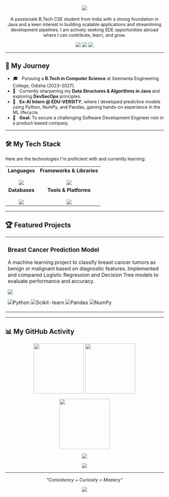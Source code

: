 <h1 align="center">
  <img src="https://readme-typing-svg.herokuapp.com?font=Fira+Code&size=28&duration=3000&pause=1000&color=00F7FF&center=true&vCenter=true&width=700&lines=Hi%2C+I'm+Chandrakanta+Barik+✨;B.Tech+in+Computer+Science+%26+Engineering;Java+Developer+%7C+DevOps+Enthusiast;Problem+Solver+%26+Lifelong+Learner">
</h1>

<p align="center">
  A passionate B.Tech CSE student from India with a strong foundation in Java and a keen interest in building scalable applications and streamlining development pipelines. I am actively seeking SDE opportunities abroad where I can contribute, learn, and grow.
</p>

<p align="center">
  <a href="https://linkedin.com/in/ck-barik"><img src="https://img.shields.io/badge/LinkedIn-%230A66C2?style=for-the-badge&logo=linkedin&logoColor=white"/></a>
  <a href="https://github.com/Secret371"><img src="https://img.shields.io/badge/GitHub-%2312100E?style=for-the-badge&logo=github&logoColor=white"/></a>
  <a href="mailto:chandrakantabarik66@gmail.com"><img src="https://img.shields.io/badge/Email-D14836?style=for-the-badge&logo=gmail&logoColor=white"/></a>
</p>

---

## 🚀 My Journey

- 🎓 &nbsp; Pursuing a **B.Tech in Computer Science** at Seemanta Engineering College, Odisha (2023–2027).
- 🌱 &nbsp; Currently sharpening my **Data Structures & Algorithms in Java** and exploring **DevSecOps** principles.
- 💼 &nbsp; **Ex-AI Intern @ EDU-VERSITY**, where I developed predictive models using Python, NumPy, and Pandas, gaining hands-on experience in the ML lifecycle.
- 🎯 &nbsp; **Goal:** To secure a challenging Software Development Engineer role in a product-based company.

---

## 🛠️ My Tech Stack

Here are the technologies I'm proficient with and currently learning:

<table width="100%">
  <tr>
    <td align="center">
      <strong>Languages</strong><br><br>
      <img src="https://skillicons.dev/icons?i=java,python,javascript,html,css" />
    </td>
    <td align="center">
      <strong>Frameworks & Libraries</strong><br><br>
      <img src="https://skillicons.dev/icons?i=spring,numpy,pandas" />
    </td>
  </tr>
  <tr>
    <td align="center">
      <strong>Databases</strong><br><br>
      <img src="https://skillicons.dev/icons?i=mysql" />
    </td>
    <td align="center">
      <strong>Tools & Platforms</strong><br><br>
      <img src="https://skillicons.dev/icons?i=git,github,linux,docker,kubernetes" />
    </td>
  </tr>
</table>

---

## 🏆 Featured Projects

<table width="100%">
  <tr>
    <td width="100%">
      <h3>Breast Cancer Prediction Model</h3>
      <p>A machine learning project to classify breast cancer tumors as benign or malignant based on diagnostic features. Implemented and compared Logistic Regression and Decision Tree models to evaluate performance and accuracy.</p>
      <p>
        <a href="[LINK_TO_YOUR_PROJECT_REPO]"><img src="https://img.shields.io/badge/GitHub-Repo-blue?style=for-the-badge&logo=github"></a>
      </p>
      <p>
        <img src="https://img.shields.io/badge/Python-3776AB?style=for-the-badge&logo=python&logoColor=white" alt="Python">
        <img src="https://img.shields.io/badge/Scikit--learn-F7931E?style=for-the-badge&logo=scikit-learn&logoColor=white" alt="Scikit-learn">
        <img src="https://img.shields.io/badge/Pandas-150458?style=for-the-badge&logo=pandas&logoColor=white" alt="Pandas">
        <img src="https://img.shields.io/badge/NumPy-013243?style=for-the-badge&logo=numpy&logoColor=white" alt="NumPy">
      </p>
    </td>
  </tr>
  </table>

---

## 📊 My GitHub Activity

<p align="center">
  <img height="160em" src="https://github-readme-stats.vercel.app/api/top-langs/?username=Secret371&layout=compact&theme=tokyonight&hide_border=true&langs_count=8"/>
  <img height="160em" src="https://github-readme-stats.vercel.app/api?username=Secret371&show_icons=true&theme=tokyonight&hide_border=true&count_private=true&include_all_commits=true"/>
</p>
<p align="center">
  <img height="160em" src="https://github-readme-streak-stats.herokuapp.com/?user=Secret371&theme=tokyonight&hide_border=true"/>
</p>
<p align="center">
  <img src="https://github-readme-activity-graph.vercel.app/graph?username=Secret371&bg_color=1A1B27&color=79E392&line=79E392&point=FFFFFF&area=true&hide_border=true"/>
</p>

<p align="center">
  <img src="https://github.com/Secret371/Secret371/blob/output/github-contribution-grid-snake-dark.svg" />
</p>

---

<p align="center">
  <i>"Consistency + Curiosity = Mastery"</i>
</p>

<p align="center">
  <img src="https://capsule-render.vercel.app/api?type=waving&color=00F7FF&height=100&section=footer"/>
</p>
